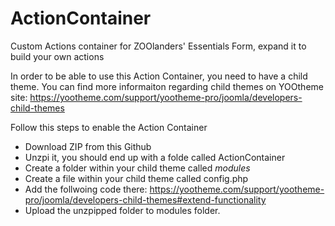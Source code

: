 # ActionContainer
Custom Actions container for ZOOlanders' Essentials Form, expand it to build your own actions


In order to be able to use this Action Container, you need to have a child theme. You can find more informaiton regarding child themes on YOOtheme site: https://yootheme.com/support/yootheme-pro/joomla/developers-child-themes

Follow this steps to enable the Action Container
- Download ZIP from this Github
- Unzpi it, you should end up with a folde called ActionContainer
- Create a folder within your child theme called *modules*
- Create a file within your child theme called config.php
- Add the follwoing code there: https://yootheme.com/support/yootheme-pro/joomla/developers-child-themes#extend-functionality
- Upload the unzpipped folder to modules folder.
